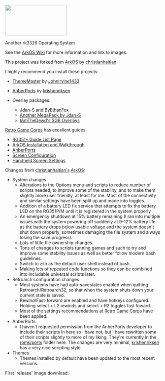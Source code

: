 <p align="left"><img width="200" height="100" src="https://github.com/AngelofWoe/arkos/raw/main/devices/ArkOSLogoOreoTransparent.bmp">
</p>
Another rk3326 Operating System

See the [ArkOS Wiki](https://github.com/AngelofWoe/arkos/wiki) for more information and link to images.

This project was forked from [ArkOS](https://github.com/christianhaitian/arkos) by [christianhaitian](https://github.com/christianhaitian)

I highly recommend you install these projects:

* [ThemeMaster](https://github.com/JohnIrvine1433/ThemeMaster) by [JohnIrvine1433](https://github.com/JohnIrvine1433)
* [AnberPorts](https://github.com/krishenriksen/AnberPorts) by [krishenriksen](https://github.com/krishenriksen)

* Overlay packages:
  - [Jdan-S and ByEthanFox](https://retrogamecorps.files.wordpress.com/2021/02/rg351p-handheld-overlays-2020012.zip)
  - [Another MegaPack by Jdan-S](https://www.reddit.com/r/RG351/comments/m7vnnb/rg351pm_overlay_megapack_crt_handheld_super_game/)
  - [IAmTheDewd's SGB Overlays](https://www.reddit.com/r/RG351/comments/mhjmem/sgb_overlays_for_gbgbc_479_total/)

[Retro Game Corps](https://retrogamecorps.com) has excellent guides:

* [RG351* Guide List Page](https://retrogamecorps.com/rg351/)
* [ArkOS Installation and Walkthrough](https://retrogamecorps.com/2020/11/15/arkos-rg351p-guide/)
* [AnberPorts](https://retrogamecorps.com/2021/02/10/anberports-for-rg351-devices-diablo-ii-moonlight-stadia-and-more/)
* [Screen Configuration](https://retrogamecorps.com/2020/10/24/rg351p-screen-configuration-guide/)
* [Handheld Screen Settings](https://retrogamecorps.com/2021/01/28/guide-handheld-screen-settings-for-rg351-devices/)

Changes from [christianhaitian's](https://github.com/christianhaitian) [ArkOS](https://github.com/christianhaitian/arkos):

* System changes
  * Alterations to the Options menu and scripts to reduce number of scripts needed, to improve some of the stability, and to make them slightly more user friendly, at least for me. Most of the connectivity and similar settings have been split up and made into toggles.
  * Addition of a battery LED fix service that attempts to fix the battery LED on the RG351P/M until it is registered in the system properly
  * An emergency shutdown at 15% battery remaining (I ran into multiple issues with the system powering off suddenly at 9-12% battery life as the battery drops below usable voltage and the system doesn't shut down properly, sometimes damaging the file system and always losing the save progress).
  * Lots of little file ownership changes.
  * Tons of changes to scripts running games and such to try and improve some stability issues as well as better follow modern bash guidelines.
  * Switch to zsh as the default user shell instead of bash.
  * Making lots of repeated code functions so they can be combined into includable universal scripts later.
* Retroarch configuration changes
  * Most systems have had auto-savestates enabled when quitting Retroarch/Retroarch32, so that when the system shuts down your current state is saved.
  * Rewind/Fast-forward are enabled and have hotkeys configured. Holding select + L2 rewinds and select + R2 toggles fast foward.
  * Most of the settings recommendations at [Retro Game Corps](https://retrogamecorps.com) have been applied.
* AnberPorts
  * I haven't requested permission from the AnberPorts developer to include their scripts in here so I have not, but I have rewritten some of their scripts slightly to more of my liking. They're currently in the [roms/ports](https://github.com/AngelofWoe/arkos/tree/main/RG351P-M/EASYROMS%20Partition/ports) folder here. The changes are very minimal, [krishenriksen](https://github.com/krishenriksen) has a very nice scripting style.
* Themes
  * Themes installed by default have been updated to the most recent versions.

First 'release' image download:
<PENDING>
